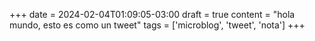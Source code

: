 +++
date = 2024-02-04T01:09:05-03:00
draft = true
content = "hola mundo, esto es como un tweet"
tags = ['microblog', 'tweet', 'nota']
+++
